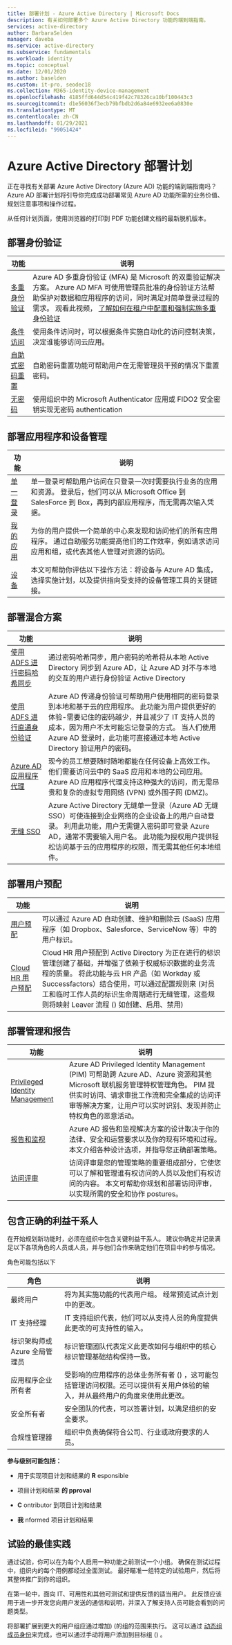 ```yaml
---
title: 部署计划 - Azure Active Directory | Microsoft Docs
description: 有关如何部署多个 Azure Active Directory 功能的端到端指南。
services: active-directory
author: BarbaraSelden
manager: daveba
ms.service: active-directory
ms.subservice: fundamentals
ms.workload: identity
ms.topic: conceptual
ms.date: 12/01/2020
ms.author: baselden
ms.custom: it-pro, seodec18
ms.collection: M365-identity-device-management
ms.openlocfilehash: 4185ffd644d54c419f42c78326ca10bf100443c3
ms.sourcegitcommit: d1e56036f3ecb79bfbdb2d6a84e6932ee6a0830e
ms.translationtype: MT
ms.contentlocale: zh-CN
ms.lasthandoff: 01/29/2021
ms.locfileid: "99051424"
---
```

# <a name="azure-active-directory-deployment-plans"></a>Azure Active Directory 部署计划
正在寻找有关部署 Azure Active Directory (Azure AD) 功能的端到端指南吗？ Azure AD 部署计划将引导你完成成功部署常见 Azure AD 功能所需的业务价值、规划注意事项和操作过程。

从任何计划页面，使用浏览器的打印到 PDF 功能创建文档的最新脱机版本。


## <a name="deploy-authentication"></a>部署身份验证

| 功能 | 说明|
| -| -|
| [多重身份验证](../authentication/howto-mfa-getstarted.md)| Azure AD 多重身份验证 (MFA) 是 Microsoft 的双重验证解决方案。 Azure AD MFA 可使用管理员批准的身份验证方法帮助保护对数据和应用程序的访问，同时满足对简单登录过程的需求。 观看此视频， [了解如何在租户中配置和强制实施多重身份验证](https://www.youtube.com/watch?v=qNndxl7gqVM)|
| [条件访问](../conditional-access/plan-conditional-access.md)| 使用条件访问时，可以根据条件实施自动化的访问控制决策，决定谁能够访问云应用。 |
| [自助式密码重置](../authentication/howto-sspr-deployment.md)| 自助密码重置功能可帮助用户在无需管理员干预的情况下重置密码。 |
| [无密码](../authentication/howto-authentication-passwordless-deployment.md) | 使用组织中的 Microsoft Authenticator 应用或 FIDO2 安全密钥实现无密码 authentication |

## <a name="deploy-application-and-device-management"></a>部署应用程序和设备管理

| 功能 | 说明|
| -| - |
| [单一登录](../manage-apps/plan-sso-deployment.md)| 单一登录可帮助用户访问在只登录一次时需要执行业务的应用和资源。 登录后，他们可以从 Microsoft Office 到 SalesForce 到 Box，再到内部应用程序，而无需再次输入凭据。 |
| [我的应用](../manage-apps/my-apps-deployment-plan.md)| 为你的用户提供一个简单的中心来发现和访问他们的所有应用程序。 通过自助服务功能提高他们的工作效率，例如请求访问应用和组，或代表其他人管理对资源的访问。 |
| [设备](../devices/plan-device-deployment.md) | 本文可帮助你评估以下操作方法：将设备与 Azure AD 集成，选择实施计划，以及提供指向受支持的设备管理工具的关键链接。 |


## <a name="deploy-hybrid-scenarios"></a>部署混合方案

| 功能 | 说明|
| -| -|
| [使用 ADFS 进行密码哈希同步](../hybrid/plan-migrate-adfs-password-hash-sync.md)| 通过密码哈希同步，用户密码的哈希将从本地 Active Directory 同步到 Azure AD，让 Azure AD 对不与本地的交互的用户进行身份验证 Active Directory |
| [使用 ADFS 进行直通身份验证](../hybrid/plan-migrate-adfs-pass-through-authentication.md)| Azure AD 传递身份验证可帮助用户使用相同的密码登录到本地和基于云的应用程序。 此功能为用户提供更好的体验-需要记住的密码越少，并且减少了 IT 支持人员的成本，因为用户不太可能忘记登录的方式。 当人们使用 Azure AD 登录时，此功能可直接通过本地 Active Directory 验证用户的密码。 |
| [Azure AD 应用程序代理](../manage-apps/application-proxy-deployment-plan.md) |现今的员工想要随时随地都能在任何设备上高效工作。 他们需要访问云中的 SaaS 应用和本地的公司应用。 Azure AD 应用程序代理支持这种强大的访问，而无需昂贵和复杂的虚拟专用网络 (VPN) 或外围子网 (DMZ)。 |
| [无缝 SSO](../hybrid/how-to-connect-sso-quick-start.md)| Azure Active Directory 无缝单一登录（Azure AD 无缝 SSO）可使连接到企业网络的企业设备上的用户自动登录。 利用此功能，用户无需键入密码即可登录 Azure AD，通常不需要输入用户名。 此功能为授权用户提供轻松访问基于云的应用程序的权限，而无需其他任何本地组件。 |

## <a name="deploy-user-provisioning"></a>部署用户预配

| 功能 | 说明|
| -| -|
| [用户预配](../app-provisioning/plan-auto-user-provisioning.md)| 可以通过 Azure AD 自动创建、维护和删除云 (SaaS) 应用程序（如 Dropbox、Salesforce、ServiceNow 等）中的用户标识。 |
| [Cloud HR 用户预配](../app-provisioning/plan-cloud-hr-provision.md)| Cloud HR 用户预配到 Active Directory 为正在进行的标识管理创建了基础，并增强了依赖于权威标识数据的业务流程的质量。 将此功能与云 HR 产品（如 Workday 或 Successfactors）结合使用，可以通过配置规则来 (对员工和临时工作人员的标识生命周期进行无缝管理，这些规则将映射 Leaver 流程 () 如创建、启用、禁用)  |

## <a name="deploy-governance-and-reporting"></a>部署管理和报告

| 功能 | 说明|
| -| -|
| [Privileged Identity Management](../privileged-identity-management/pim-deployment-plan.md)| Azure AD Privileged Identity Management (PIM) 可帮助跨 Azure AD、Azure 资源和其他 Microsoft 联机服务管理特权管理角色。 PIM 提供实时访问、请求审批工作流和完全集成的访问评审等解决方案，让用户可以实时识别、发现并防止特权角色的恶意活动。 |
| [报告和监视](../reports-monitoring/plan-monitoring-and-reporting.md)| Azure AD 报告和监视解决方案的设计取决于你的法律、安全和运营要求以及你的现有环境和过程。 本文介绍各种设计选项，并指导您正确部署策略。 |
| [访问评审](../governance/deploy-access-reviews.md) | 访问评审是您的管理策略的重要组成部分，它使您可以了解和管理谁有权访问的人员以及他们有权访问的内容。 本文可帮助你规划和部署访问评审，以实现所需的安全和协作 postures。 |

## <a name="include-the-right-stakeholders"></a>包含正确的利益干系人

在开始规划新功能时，必须在组织中包含关键利益干系人。 建议你确定并记录满足以下各项角色的人员或人员，并与他们合作来确定他们在项目中的参与情况。  

角色可能包括以下 

|角色 |说明 |
|-|-|
|最终用户|将为其实施功能的代表用户组。 经常预览试点计划中的更改。
|IT 支持经理|IT 支持组织代表，他们可以从支持人员的角度提供此更改的可支持性的输入。  
|标识架构师或 Azure 全局管理员|标识管理团队代表定义此更改如何与组织中的核心标识管理基础结构保持一致。|
|应用程序企业所有者 |受影响的应用程序的总体业务所有者 () ，这可能包括管理访问权限。还可以提供有关用户体验的输入，并从最终用户的角度来使用此更改。
|安全所有者|安全团队的代表，可以签署计划，以满足组织的安全要求。|
|合规性管理器|组织中负责确保符合公司、行业或政府要求的人员。|

**参与级别可能包括：**

- 用于实现项目计划和结果的 **R** esponsible 

- 项目计划和结果 **的 pproval** 

- **C** ontributor 到项目计划和结果 

- **我** nformed 项目计划和结果


## <a name="best-practices-for-a-pilot"></a>试验的最佳实践
通过试验，你可以在为每个人启用一种功能之前测试一个小组。 确保在测试过程中，组织内的每个用例都经过全面测试。 最好瞄准一组特定的试验用户，然后将其整体推广到你的组织。

在第一轮中，面向 IT、可用性和其他可测试和提供反馈的适当用户。 此反馈应该用于进一步开发您向用户发送的通信和说明，并深入了解支持人员可能会看到的问题类型。 

将部署扩展到更大的用户组应通过增加)  (的组的范围来执行。 这可以通过 [动态组成员身份](../enterprise-users/groups-dynamic-membership.md)来完成，也可以通过手动将用户添加到目标组 () 。
